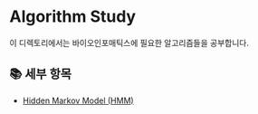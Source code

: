 # Algorithm Study

이 디렉토리에서는 바이오인포매틱스에 필요한 알고리즘들을 공부합니다.

## 📚 세부 항목

- [Hidden Markov Model (HMM)](Hidden_Markov_Model/README.md)
